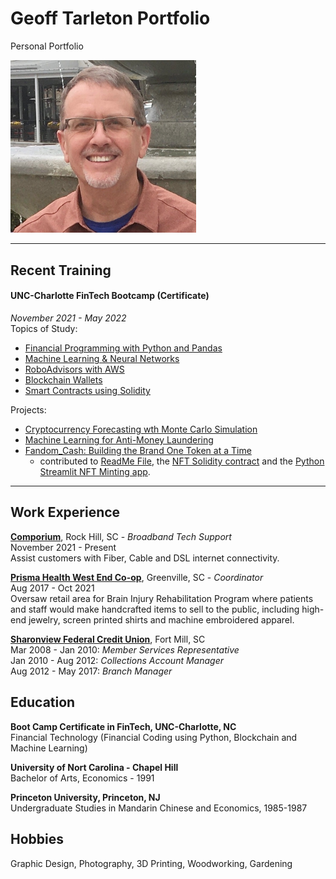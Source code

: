 # Geoff Tarleton Portfolio
Personal Portfolio

<img width="297" src="Images/me.png">

---

## Recent Training

#### UNC-Charlotte FinTech Bootcamp (Certificate)
*November 2021 - May 2022* \
Topics of Study:  
 - [Financial Programming with Python and Pandas](https://github.com/blandwhite/Challenge_3.git)
 - [Machine Learning & Neural Networks](https://github.com/blandwhite/Challenge_13.git)
 - [RoboAdvisors with AWS](https://github.com/blandwhite/Challenge_15.git)
 - [Blockchain Wallets](https://github.com/blandwhite/challenge_19.git)
 - [Smart Contracts using Solidity](https://github.com/blandwhite/Smart-Contracts.git) 
 
Projects:
 - [Cryptocurrency Forecasting wth Monte Carlo Simulation](https://github.com/blandwhite/Project_1.git)
 - [Machine Learning for Anti-Money Laundering](https://github.com/blandwhite/AML_Project_two.git)
 - [Fandom_Cash: Building the Brand One Token at a Time](https://github.com/blandwhite/Fandom_Cash)
      - contributed to [ReadMe File](https://github.com/blandwhite/Fandom_Cash/blob/main/README.md), the [NFT Solidity contract](https://github.com/blandwhite/Fandom_Cash/blob/main/NFT%20Files/contracts/FanPass.sol) and the [Python Streamlit NFT Minting app](https://github.com/blandwhite/Fandom_Cash/blob/main/NFT%20Files/app_nft.py).
 
 ---
 
## Work Experience

[**Comporium**](https://www.comporium.com/), Rock Hill, SC - *Broadband Tech Support* \
November 2021 - Present \
Assist customers with Fiber, Cable and DSL internet connectivity.

[**Prisma Health West End Co-op**](https://prismahealth.org/locations/hospitals/roger-c-peace-rehabilitation-hospital/the-west-end-co-op), Greenville, SC - *Coordinator* \
Aug 2017 - Oct 2021 \
Oversaw retail area for Brain Injury Rehabilitation Program where patients and staff would make handcrafted items to sell to the public, including high-end jewelry, screen printed shirts and machine embroidered apparel.

[**Sharonview Federal Credit Union**](https://www.sharonview.org/), Fort Mill, SC \
Mar 2008 - Jan 2010:  *Member Services Representative* \
Jan 2010 - Aug 2012:  *Collections Account Manager* \
Aug 2012 - May 2017:  *Branch Manager*

## Education

**Boot Camp Certificate in FinTech, UNC-Charlotte, NC** \
Financial Technology (Financial Coding using Python, Blockchain and Machine Learning)

**University of Nort Carolina - Chapel Hill** \
Bachelor of Arts, Economics - 1991

**Princeton University, Princeton, NJ** \
Undergraduate Studies in Mandarin Chinese and Economics, 1985-1987

## Hobbies

Graphic Design, Photography, 3D Printing, Woodworking, Gardening

